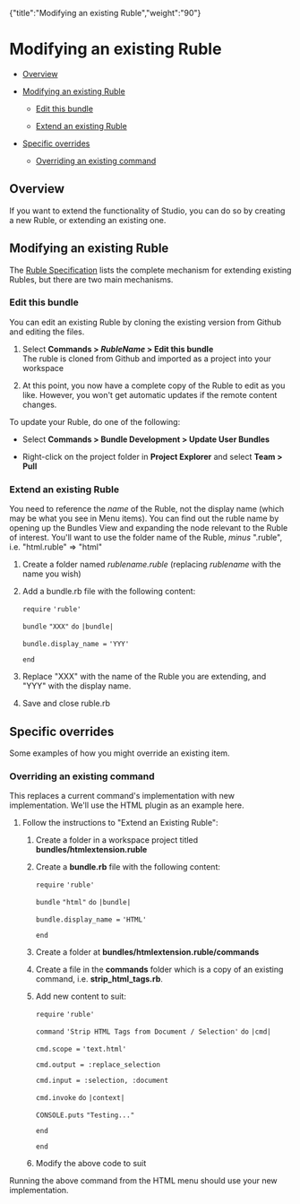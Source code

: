 {"title":"Modifying an existing Ruble","weight":"90"} 

# Modifying an existing Ruble

*   [Overview](#Overview)
    
*   [Modifying an existing Ruble](#ModifyinganexistingRuble)
    
    *   [Edit this bundle](#Editthisbundle)
        
    *   [Extend an existing Ruble](#ExtendanexistingRuble)
        
*   [Specific overrides](#Specificoverrides)
    
    *   [Overriding an existing command](#Overridinganexistingcommand)
        

## Overview

If you want to extend the functionality of Studio, you can do so by creating a new Ruble, or extending an existing one.

## Modifying an existing Ruble

The [Ruble Specification](/docs/appc/Axway_Appcelerator_Studio/Axway_Appcelerator_Studio_Guide/Customizing_Studio/Rubles/Ruble_Specification/) lists the complete mechanism for extending existing Rubles, but there are two main mechanisms.

### Edit this bundle

You can edit an existing Ruble by cloning the existing version from Github and editing the files.

1.  Select **Commands > _RubleName_ > Edit this bundle**  
    The ruble is cloned from Github and imported as a project into your workspace
    
2.  At this point, you now have a complete copy of the Ruble to edit as you like. However, you won't get automatic updates if the remote content changes.
    

To update your Ruble, do one of the following:

*   Select **Commands > Bundle Development > Update User Bundles**
    
*   Right-click on the project folder in **Project Explorer** and select **Team > Pull**
    

### Extend an existing Ruble

You need to reference the _name_ of the Ruble, not the display name (which may be what you see in Menu items). You can find out the ruble name by opening up the Bundles View and expanding the node relevant to the Ruble of interest. You'll want to use the folder name of the Ruble, _minus_ ".ruble", i.e. "html.ruble" => "html"

1.  Create a folder named _rublename.ruble_ (replacing _rublename_ with the name you wish)
    
2.  Add a bundle.rb file with the following content:
    
    `require` `'ruble'`
    
    `bundle` `"XXX"`  `do` `|bundle|`
    
    `bundle.display_name =` `'YYY'`
    
    `end`
    
3.  Replace "XXX" with the name of the Ruble you are extending, and "YYY" with the display name.
    
4.  Save and close ruble.rb
    

## Specific overrides

Some examples of how you might override an existing item.

### Overriding an existing command

This replaces a current command's implementation with new implementation. We'll use the HTML plugin as an example here.

1.  Follow the instructions to "Extend an Existing Ruble":
    
    1.  Create a folder in a workspace project titled **bundles/htmlextension.ruble**
        
    2.  Create a **bundle.rb** file with the following content:
        
        `require` `'ruble'`
        
        `bundle` `"html"`  `do` `|bundle|`
        
        `bundle.display_name =` `'HTML'`
        
        `end`
        
    3.  Create a folder at **bundles/htmlextension.ruble/commands**
        
    4.  Create a file in the **commands** folder which is a copy of an existing command, i.e. **strip\_html\_tags.rb**.
        
    5.  Add new content to suit:
        
        `require` `'ruble'`
        
        `command` `'Strip HTML Tags from Document / Selection'`  `do` `|cmd|`
        
        `cmd.scope =` `'text.html'`
        
        `cmd.output = :replace_selection`
        
        `cmd.input = :selection, :document`
        
        `cmd.invoke` `do` `|context|`
        
        `CONSOLE.puts` `"Testing..."`
        
        `end`
        
        `end`
        
    6.  Modify the above code to suit
        

Running the above command from the HTML menu should use your new implementation.